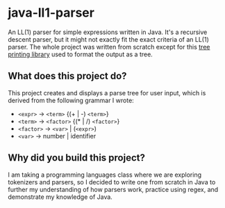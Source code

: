 # java-ll1-parser
An LL(1) parser for simple expressions written in Java. It's a recursive descent parser, but it might not exactly fit the exact criteria of an LL(1) parser. The whole project was written from scratch except for this [tree printing library](https://github.com/davidsusu/tree-printer/tree/v3.2.1) used to format the output as a tree.

## What does this project do?
This project creates and displays a parse tree for user input, which is derived from the following grammar I wrote:

- `<expr>` → `<term>` {(+ | -) `<term>`}
- `<term>` → `<factor>` {(* | /) `<factor>`}
- `<factor>` → `<var>` | (`<expr>`)
- `<var>` → number | identifier

## Why did you build this project?
I am taking a programming languages class where we are exploring tokenizers and parsers, so I decided to write one from scratch in Java to further my understanding of how parsers work, practice using regex, and demonstrate my knowledge of Java.
